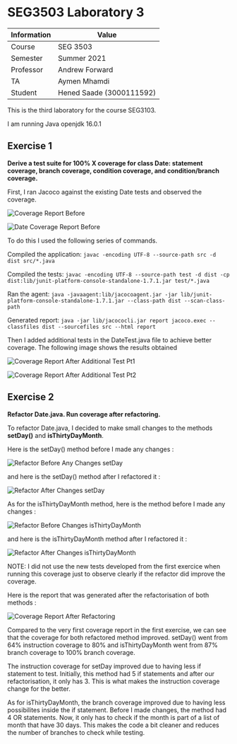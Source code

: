 # SEG3503 Laboratory 3

| Information | Value |
| --- | --- |
| Course | SEG 3503 |
| Semester | Summer 2021 |
| Professor | Andrew Forward |
| TA | Aymen Mhamdi |
| Student | Hened Saade (3000111592) |

This is the third laboratory for the course SEG3103.

I am running Java openjdk 16.0.1

## Exercise 1

**Derive a test suite for 100% X coverage for class Date: statement coverage, branch coverage, condition coverage, and condition/branch coverage.**

First, I ran Jacoco against the existing Date tests and observed the coverage.

![Coverage Report Before](https://user-images.githubusercontent.com/55165910/120568633-41dd9d00-c3e2-11eb-8ea3-582da9a0a64a.png)

![Date Coverage Report Before](https://user-images.githubusercontent.com/55165910/120568674-4efa8c00-c3e2-11eb-86e3-9d54a7108a28.png)

To do this I used the following series of commands.  

Compiled the application: `javac -encoding UTF-8 --source-path src -d dist src/*.java`  

Compiled the tests: `javac -encoding UTF-8 --source-path test -d dist -cp dist:lib/junit-platform-console-standalone-1.7.1.jar test/*.java`  

Ran the agent: `java -javaagent:lib/jacocoagent.jar -jar lib/junit-platform-console-standalone-1.7.1.jar --class-path dist --scan-class-path`  

Generated report: `java -jar lib/jacococli.jar report jacoco.exec --classfiles dist --sourcefiles src --html report`  

Then I added additional tests in the DateTest.java file to achieve better coverage. The following image shows the results obtained

![Coverage Report After Additional Test Pt1](https://user-images.githubusercontent.com/55165910/120568766-8c5f1980-c3e2-11eb-9275-69498d0d7826.png)

![Coverage Report After Additional Test Pt2](https://user-images.githubusercontent.com/55165910/120568770-8f5a0a00-c3e2-11eb-95ce-f6a9da4a8166.png)

## Exercise 2

**Refactor Date.java. Run coverage after refactoring.**

To refactor Date.java, I decided to make small changes to the methods **setDay()** and **isThirtyDayMonth**. 

Here is the setDay() method before I made any changes : 

![Refactor Before Any Changes setDay](https://user-images.githubusercontent.com/55165910/120568796-a0a31680-c3e2-11eb-936d-d74ce411422b.png)

and here is the setDay() method after I refactored it : 

![Refactor After Changes setDay](https://user-images.githubusercontent.com/55165910/120568802-aac51500-c3e2-11eb-9ff4-041c9e514b4a.png)

As for the isThirtyDayMonth method, here is the method before I made any changes : 

![Refactor Before Changes isThirtyDayMonth](https://user-images.githubusercontent.com/55165910/120568813-b0225f80-c3e2-11eb-8cab-ef1d1a2aeaf7.png)

and here is the isThirtyDayMonth method after I refactored it :

![Refactor After Changes isThirtyDayMonth](https://user-images.githubusercontent.com/55165910/120568823-b6184080-c3e2-11eb-82a5-09d5d95b4f46.png)

NOTE: I did not use the new tests developed from the first exercice when running this coverage just to observe clearly if the refactor did improve the coverage.

Here is the report that was generated after the refactorisation of both methods : 

![Coverage Report After Refactoring](https://user-images.githubusercontent.com/55165910/120568840-bd3f4e80-c3e2-11eb-9cb2-520dd7d2a287.png)

Compared to the very first coverage report in the first exercise, we can see that the coverage for both refactored method improved. setDay() went from 64% instruction coverage to 80% and isThirtyDayMonth went from 87% branch coverage to 100% branch coverage. 

The instruction coverage for setDay improved due to having less if statement to test. Initially, this method had 5 if statements and after our refactorisation, it only has 3. This is what makes the instruction coverage change for the better.

As for isThirtyDayMonth, the branch coverage improved due to having less possibilites inside the if statement. Before I made changes, the method had 4 OR statements. Now, it only has to check if the month is part of a list of month that have 30 days. This makes the code a bit cleaner and reduces the number of branches to check while testing.


